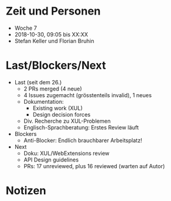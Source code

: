 # Zeit und Personen

- Woche 7
- 2018-10-30, 09:05 bis XX:XX
- Stefan Keller und Florian Bruhin

# Last/Blockers/Next

- Last (seit dem 26.)
  - 2 PRs merged (4 neue)
  - 4 Issues zugemacht (grösstenteils invalid), 1 neues
  - Dokumentation:
    - Existing work (XUL)
    - Design decision forces
  - Div. Recherche zu XUL-Problemen
  - Englisch-Sprachberatung: Erstes Review läuft
- Blockers
  - Anti-Blocker: Endlich brauchbarer Arbeitsplatz!
- Next
  - Doku: XUL/WebExtensions review
  - API Design guidelines
  - PRs: 17 unreviewed, plus 16 reviewed (warten auf Autor)

# Notizen
